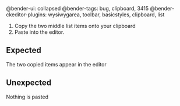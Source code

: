 @bender-ui: collapsed
@bender-tags: bug, clipboard, 3415
@bender-ckeditor-plugins: wysiwygarea, toolbar, basicstyles, clipboard, list

1. Copy the two middle list items onto your clipboard
2. Paste into the editor.

## Expected

The two copied items appear in the editor

## Unexpected

Nothing is pasted
